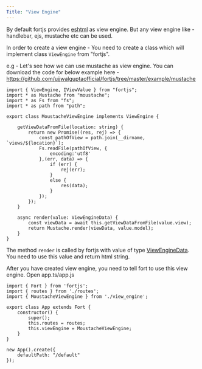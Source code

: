 ```yaml
---
Title: "View Engine"
---
```


By default fortjs provides [eshtml](https://github.com/ujjwalguptaofficial/eshtml) as view engine. But any view engine like - handlebar, ejs, mustache etc can be used.

In order to create a view engine - You need to create a class which will implement class `ViewEngine` from "fortjs".

e.g - Let's see how we can use mustache as view engine. You can download the code for below example here - https://github.com/ujjwalguptaofficial/fortjs/tree/master/example/mustache

```
import { ViewEngine, IViewValue } from "fortjs";
import * as Mustache from "moustache";
import * as Fs from "fs";
import * as path from "path";

export class MoustacheViewEngine implements ViewEngine {

    getViewDataFromFile(location: string) {
        return new Promise((res, rej) => {
            const pathOfView = path.join(__dirname, `views/${location}`);
            Fs.readFile(pathOfView, {
                encoding:'utf8'
            },(err, data) => {
                if (err) {
                    rej(err);
                }
                else {
                    res(data);
                }
            });
        });
    }

    async render(value: ViewEngineData) {
        const viewData = await this.getViewDataFromFile(value.view);
        return Mustache.render(viewData, value.model);
    }
}
```

The method `render` is called by fortjs with value of type [ViewEngineData](view-engine-data). You need to use this value and return html string.

After you have created view engine, you need to tell fort to use this view engine. Open app.ts/app.js

```
import { Fort } from 'fortjs';
import { routes } from './routes';
import { MoustacheViewEngine } from './view_engine';

export class App extends Fort {
    constructor() {
        super();
        this.routes = routes;
        this.viewEngine = MoustacheViewEngine;
    }
}

new App().create({
    defaultPath: "/default"
});
```


